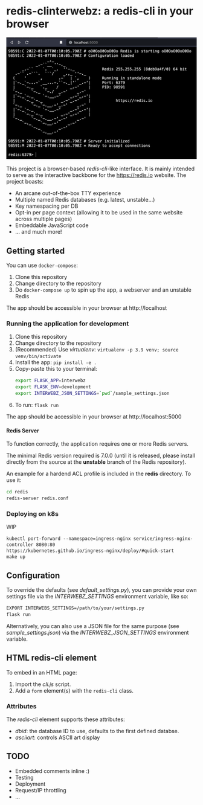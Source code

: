 # redis-clinterwebz: a redis-cli in your browser

![screenshot](screenshot.png)

This project is a browser-based _redis-cli_-like interface.
It is mainly intended to serve as the interactive backbone for the https://redis.io website.
The project boasts:

* An arcane out-of-the-box TTY experience
* Multiple named Redis databases (e.g. latest, unstable...)
* Key namespacing per DB
* Opt-in per page context (allowing it to be used in the same website across multiple pages)
* Embeddable JavaScript code
* ... and much more!

## Getting started

You can use `docker-compose`:

1. Clone this repository
1. Change directory to the repository
1. Do `docker-compose up` to spin up the app, a webserver and an unstable Redis

The app should be accessible in your browser at http://localhost

### Running the application for development

1. Clone this repository
1. Change directory to the repository
1. (Recommended) Use _virtualenv_: `virtualenv -p 3.9 venv; source venv/bin/activate`
1. Install the app: `pip install -e .`
1. Copy-paste this to your terminal:
    ```bash
    export FLASK_APP=interwebz
    export FLASK_ENV=development
    export INTERWEBZ_JSON_SETTINGS=`pwd`/sample_settings.json
    ```
1. To run: `flask run`

The app should be accessible in your browser at http://localhost:5000
#### Redis Server

To function correctly, the application requires one or more Redis servers.

The minimal Redis version required is 7.0.0 (until it is released, please install directly from the source at the __unstable__ branch of the Redis repository).

An example for a hardend ACL profile is included in the __redis__ directory. To use it:

```bash
cd redis
redis-server redis.conf
```

### Deploying on k8s

WIP

```
kubectl port-forward --namespace=ingress-nginx service/ingress-nginx-controller 8080:80
https://kubernetes.github.io/ingress-nginx/deploy/#quick-start
make up
```

## Configuration

To override the defaults (see _default_settings.py_), you can provide your own settings file via the _INTERWEBZ_SETTINGS_ environment variable, like so:

```bash
EXPORT INTERWEBS_SETTINGS=/path/to/your/settings.py
flask run
```

Alternatively, you can also use a JSON file for the same purpose (see _sample_settings.json_) via the _INTERWEBZ_JSON_SETTINGS_ environment variable.

## HTML redis-cli element

To embed in an HTML page:

1. Import the _cli.js_ script.
2. Add a `form` element(s) with the `redis-cli` class.

### Attributes

The _redis-cli_ element supports these attributes:

* _dbid_: the database ID to use, defaults to the first defined databse.
* _asciiart_: controls ASCII art display

## TODO

* Embedded comments inline :)
* Testing
* Deployment
* Request/IP throttling
* ...